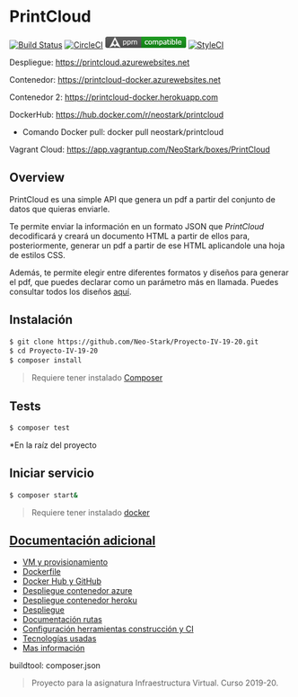 # PrintCloud

[![Build Status](https://travis-ci.com/Neo-Stark/Proyecto-IV-19-20.svg?branch=master)](https://travis-ci.com/Neo-Stark/Proyecto-IV-19-20)
[![CircleCI](https://circleci.com/gh/Neo-Stark/Proyecto-IV-19-20.svg?style=svg)](https://circleci.com/gh/Neo-Stark/Proyecto-IV-19-20)
[![PPM Compatible](https://raw.githubusercontent.com/php-pm/ppm-badge/master/ppm-badge.png)](https://github.com/php-pm/php-pm)
[![StyleCI](https://github.styleci.io/repos/208740465/shield?branch=master)](https://github.styleci.io/repos/208740465)

Despliegue: https://printcloud.azurewebsites.net

Contenedor: https://printcloud-docker.azurewebsites.net

Contenedor 2: https://printcloud-docker.herokuapp.com

DockerHub: https://hub.docker.com/r/neostark/printcloud

- Comando Docker pull: docker pull neostark/printcloud

Vagrant Cloud: https://app.vagrantup.com/NeoStark/boxes/PrintCloud

## Overview

PrintCloud es una simple API que genera un pdf a partir del conjunto de datos que quieras enviarle.

Te permite enviar la información en un formato JSON que _PrintCloud_ decodificará y creará un documento HTML a partir de ellos para, posteriormente, generar un pdf a partir de ese HTML aplicandole una hoja de estilos CSS.

Además, te permite elegir entre diferentes formatos y diseños para generar el pdf, que puedes declarar como un parámetro más en llamada. Puedes consultar todos los diseños [aquí](docs/styles).

## Instalación

```bash
$ git clone https://github.com/Neo-Stark/Proyecto-IV-19-20.git
$ cd Proyecto-IV-19-20
$ composer install
```

> Requiere tener instalado [Composer](https://getcomposer.org)

## Tests

```bash
$ composer test
```

\*En la raíz del proyecto

## Iniciar servicio

```bash
$ composer start&
```

> Requiere tener instalado [docker](https://docs.docker.com/install/linux/docker-ce/ubuntu/)

## [Documentación adicional](https://neo-stark.github.io/Proyecto-IV-19-20/)

- [VM y provisionamiento](docs/VM-provisionamiento.md)
- [Dockerfile](https://neo-stark.github.io/Proyecto-IV-19-20/docker)
- [Docker Hub y GitHub](https://neo-stark.github.io/Proyecto-IV-19-20/dockerhub-github)
- [Despliegue contenedor azure](https://neo-stark.github.io/Proyecto-IV-19-20/despliegue-azure)
- [Despliegue contenedor heroku](https://neo-stark.github.io/Proyecto-IV-19-20/despliegue-heroku)
- [Despliegue](https://neo-stark.github.io/Proyecto-IV-19-20/despliegue)
- [Documentación rutas](https://neo-stark.github.io/Proyecto-IV-19-20/rutas)
- [Configuración herramientas construcción y CI](https://neo-stark.github.io/Proyecto-IV-19-20/CI-herramientas)
- [Tecnologías usadas](https://neo-stark.github.io/Proyecto-IV-19-20/Tecnologías)
- [Mas información](https://neo-stark.github.io/Proyecto-IV-19-20/MasInformacion)

buildtool: composer.json

> Proyecto para la asignatura Infraestructura Virtual. Curso 2019-20.
